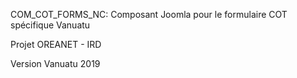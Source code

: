 COM_COT_FORMS_NC: Composant Joomla pour le formulaire COT spécifique Vanuatu

Projet OREANET - IRD

Version Vanuatu 2019

